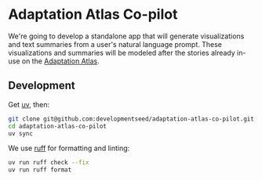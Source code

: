 # Adaptation Atlas Co-pilot

We're going to develop a standalone app that will generate visualizations and text summaries from a user's natural language prompt.
These visualizations and summaries will be modeled after the stories already in-use on the [Adaptation Atlas](https://adaptationatlas.cgiar.org/).

## Development

Get [uv](https://docs.astral.sh/uv/getting-started/installation/), then:

```sh
git clone git@github.com:developmentseed/adaptation-atlas-co-pilot.git
cd adaptation-atlas-co-pilot
uv sync
```

We use [ruff](https://github.com/astral-sh/ruff) for formatting and linting:

```sh
uv run ruff check --fix
uv run ruff format
```
